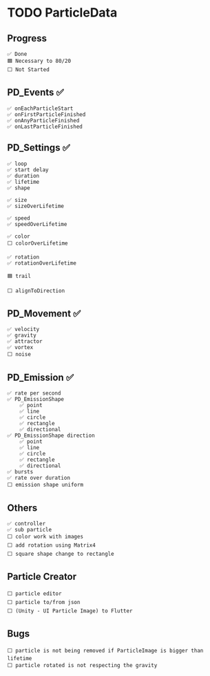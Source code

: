 # TODO ParticleData

## Progress

    ✅ Done
    🟦 Necessary to 80/20
    ⬜ Not Started

## PD_Events ✅

    ✅ onEachParticleStart
    ✅ onFirstParticleFinished
    ✅ onAnyParticleFinished
    ✅ onLastParticleFinished

## PD_Settings ✅

    ✅ loop
    ✅ start delay
    ✅ duration
    ✅ lifetime
    ✅ shape

    ✅ size
    ✅ sizeOverLifetime

    ✅ speed
    ✅ speedOverLifetime

    ✅ color
    ⬜ colorOverLifetime

    ✅ rotation
    ✅ rotationOverLifetime

    🟦 trail

    ⬜ alignToDirection

## PD_Movement ✅

    ✅ velocity
    ✅ gravity
    ✅ attractor
    ✅ vortex
    ⬜ noise

## PD_Emission ✅

    ✅ rate per second
    ✅ PD_EmissionShape
        ✅ point
        ✅ line
        ✅ circle
        ✅ rectangle
        ✅ directional
    ✅ PD_EmissionShape direction
        ✅ point
        ✅ line
        ✅ circle
        ✅ rectangle
        ✅ directional
    ✅ bursts
    ✅ rate over duration
    ⬜ emission shape uniform

## Others

    ✅ controller
    ✅ sub particle
    ⬜ color work with images
    ⬜ add rotation using Matrix4
    ⬜ square shape change to rectangle

## Particle Creator

    ⬜ particle editor
    ⬜ particle to/from json
    ⬜ (Unity - UI Particle Image) to Flutter

## Bugs

    ⬜ particle is not being removed if ParticleImage is bigger than lifetime
    ⬜ particle rotated is not respecting the gravity
